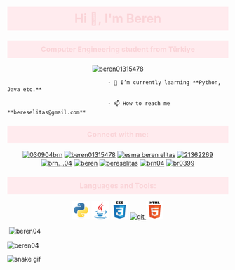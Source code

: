 <h1 align="center" style="color:#FAD4D8; background-color: #FFEBEE; padding: 10px;">Hi 👋, I'm Beren</h1>
<h3 align="center" style="color:#FAD4D8; background-color: #FFEBEE; padding: 10px;">Computer Engineering student from Türkiye</h3>

<p align="center"> <a href="https://twitter.com/beren01315478" target="blank"><img src="https://img.shields.io/twitter/follow/beren01315478?logo=twitter&style=for-the-badge" alt="beren01315478" /></a> </p>

                                    - 🌱 I’m currently learning **Python, Java etc.**

                                    - 📫 How to reach me **bereselitas@gmail.com**

<h3 align="center" style="color:#FAD4D8; background-color: #FFEBEE; padding: 10px;">Connect with me:</h3>
<p align="center">
<a href="https://codepen.io/030904brn" target="blank"><img align="center" src="https://raw.githubusercontent.com/rahuldkjain/github-profile-readme-generator/master/src/images/icons/Social/codepen.svg" alt="030904brn" height="30" width="40" /></a>
<a href="https://twitter.com/beren01315478" target="blank"><img align="center" src="https://raw.githubusercontent.com/rahuldkjain/github-profile-readme-generator/master/src/images/icons/Social/twitter.svg" alt="beren01315478" height="30" width="40" /></a>
<a href="https://linkedin.com/in/esma-beren-elitaş" target="blank"><img align="center" src="https://raw.githubusercontent.com/rahuldkjain/github-profile-readme-generator/master/src/images/icons/Social/linked-in-alt.svg" alt="esma beren elitaş" height="30" width="40" /></a>
<a href="https://stackoverflow.com/users/21362269" target="blank"><img align="center" src="https://raw.githubusercontent.com/rahuldkjain/github-profile-readme-generator/master/src/images/icons/Social/stack-overflow.svg" alt="21362269" height="30" width="40" /></a>
<a href="https://instagram.com/brn._.04" target="blank"><img align="center" src="https://raw.githubusercontent.com/rahuldkjain/github-profile-readme-generator/master/src/images/icons/Social/instagram.svg" alt="brn._.04" height="30" width="40" /></a>
<a href="https://www.youtube.com/c/beren" target="blank"><img align="center" src="https://raw.githubusercontent.com/rahuldkjain/github-profile-readme-generator/master/src/images/icons/Social/youtube.svg" alt="beren" height="30" width="40" /></a>
<a href="https://www.hackerrank.com/bereselitas" target="blank"><img align="center" src="https://raw.githubusercontent.com/rahuldkjain/github-profile-readme-generator/master/src/images/icons/Social/hackerrank.svg" alt="bereselitas" height="30" width="40" /></a>
<a href="https://www.leetcode.com/brn04" target="blank"><img align="center" src="https://raw.githubusercontent.com/rahuldkjain/github-profile-readme-generator/master/src/images/icons/Social/leet-code.svg" alt="brn04" height="30" width="40" /></a>
<a href="https://discord.gg/br0399" target="blank"><img align="center" src="https://raw.githubusercontent.com/rahuldkjain/github-profile-readme-generator/master/src/images/icons/Social/discord.svg" alt="br0399" height="30" width="40" /></a>
</p>

<h3 align="center" style="color:#FAD4D8; background-color: #FFEBEE; padding: 10px;">Languages and Tools:</h3>
<p align="center"> 
  <img src="https://raw.githubusercontent.com/devicons/devicon/master/icons/python/python-original.svg" alt="python" width="40" height="40"/> 
  <img src="https://raw.githubusercontent.com/devicons/devicon/master/icons/java/java-original.svg" alt="java" width="40" height="40"/> 
  <img src="https://raw.githubusercontent.com/devicons/devicon/master/icons/css3/css3-original-wordmark.svg" alt="css3" width="40" height="40"/> 
  <a href="https://git-scm.com/" target="_blank" rel="noreferrer"> 
    <img src="https://www.vectorlogo.zone/logos/git-scm/git-scm-icon.svg" alt="git" width="40" height="40"/> 
  </a> 
  <a href="https://www.w3.org/html/" target="_blank" rel="noreferrer"> 
    <img src="https://raw.githubusercontent.com/devicons/devicon/master/icons/html5/html5-original-wordmark.svg" alt="html5" width="40" height="40"/> 
  </a> 
</p>

<p>&nbsp;<img align="center" src="https://github-readme-stats.vercel.app/api?username=beren04&show_icons=true&title_color=efa3df&text_color=efa3df&locale=en" alt="beren04" /></p>

<p><img align="center" src="https://github-readme-streak-stats.herokuapp.com/?user=beren04&theme=dark" alt="beren04" /></p>

![snake gif](https://github.com/beren04/beren04/blob/output/github-contribution-grid-snake.gif)
